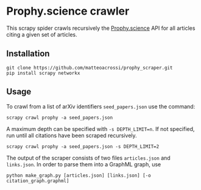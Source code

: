 # Prophy.science crawler

This scrapy spider crawls recursively the [Prophy.science](https://prophy.science) API for all articles
citing a given set of articles.

## Installation

```
git clone https://github.com/matteoacrossi/prophy_scraper.git
pip install scrapy networkx
```

## Usage

To crawl from a list of arXiv identifiers `seed_papers.json` use the command:

```
scrapy crawl prophy -a seed_papers.json
```

A maximum depth can be specified with `-s DEPTH_LIMIT=n`. If not specified, run until all citations have been scraped recursively.

```
scrapy crawl prophy -a seed_papers.json -s DEPTH_LIMIT=2
```

The output of the scraper consists of two files `articles.json` and `links.json`. In order to parse them into a GraphML graph, use

```
python make_graph.py [articles.json] [links.json] [-o citation_graph.graphml]
```
